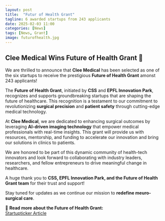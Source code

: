 ```yaml
---
layout: post
title:  "Futur of Health Grant"
tagline: 6 awarded startups from 243 applicants
date: 2025-02-03 11:00
categories: [News]
tags: [News, Grant]
image: futurofhealth.jpg
---
```


## Clee Medical Wins Future of Health Grant 🎉  

We are thrilled to announce that **Clee Medical** has been selected as one of the six startups to receive the prestigious **Future of Health Grant** amonst 243 applicants!  

The **Future of Health Grant**, initiated by **CSS** and **EPFL Innovation Park**, recognizes and supports groundbreaking startups that are shaping the future of healthcare. This recognition is a testament to our commitment to revolutionizing **surgical precision** and **patient safety** through cutting-edge medical technology.  

At **Clee Medical**, we are dedicated to enhancing surgical outcomes by leveraging **AI-driven imaging technology** that empower medical professionals with real-time insights. This grant will provide us with resources, mentorship, and funding to accelerate our innovation and bring our solutions in clinics to patients.  

We are honored to be part of this dynamic community of health-tech innovators and look forward to collaborating with industry leaders, researchers, and fellow entrepreneurs to drive meaningful change in healthcare.

A huge thank you to **CSS, EPFL Innovation Park, and the Future of Health Grant team** for their trust and support!  

Stay tuned for updates as we continue our mission to **redefine meuro-surgical care**.  

🔗 **Read more about the Future of Health Grant:**  
[Startupticker Article](https://www.startupticker.ch/en/news/six-start-ups-selected-for-future-of-health-grant?utm_source=newsletter643&utm_medium=email&utm_campaign=newsletter643) 
